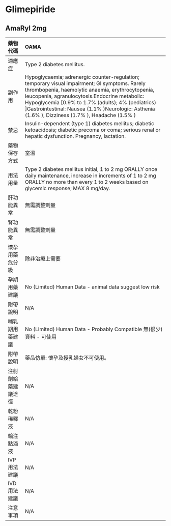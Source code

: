 # Glimepiride

## AmaRyl 2mg

| 藥物代碼           | OAMA                                                                                                                                                                                                                                                                                                                                                        |
|:-------------------|:------------------------------------------------------------------------------------------------------------------------------------------------------------------------------------------------------------------------------------------------------------------------------------------------------------------------------------------------------------|
| 適應症             | Type 2 diabetes mellitus.                                                                                                                                                                                                                                                                                                                                   |
| 副作用             | Hypoglycaemia; adrenergic counter-regulation; temporary visual impairment; GI symptoms. Rarely thrombopenia, haemolytic anaemia, erythrocytopenia, leucopenia, agranulocytosis.Endocrine metabolic: Hypoglycemia [0.9% to 1.7% (adults); 4% (pediatrics) ]Gastrointestinal: Nausea (1.1% )Neurologic: Asthenia (1.6% ), Dizziness (1.7% ), Headache (1.5% ) |
| 禁忌               | Insulin-dependent (type 1) diabetes mellitus; diabetic ketoacidosis; diabetic precoma or coma; serious renal or hepatic dysfunction. Pregnancy, lactation.                                                                                                                                                                                                  |
| 藥物保存方式       | 室溫                                                                                                                                                                                                                                                                                                                                                        |
| 用法用量           | Type 2 diabetes mellitus initial, 1 to 2 mg ORALLY once daily maintenance, increase in increments of 1 to 2 mg ORALLY no more than every 1 to 2 weeks based on glycemic response; MAX 8 mg/day.                                                                                                                                                             |
| 肝功能異常         | 無需調整劑量                                                                                                                                                                                                                                                                                                                                                |
| 腎功能異常         | 無需調整劑量                                                                                                                                                                                                                                                                                                                                                |
| 懷孕用藥危分級     | 除非治療上需要                                                                                                                                                                                                                                                                                                                                              |
| 孕期用藥建議       | No (Limited) Human Data - animal data suggest low risk                                                                                                                                                                                                                                                                                                      |
| 附帶說明           | N/A                                                                                                                                                                                                                                                                                                                                                         |
| 哺乳期用藥建議     | No (Limited) Human Data - Probably Compatible 無(很少)資料 - 可使用                                                                                                                                                                                                                                                                                         |
| 附帶說明           | 藥品仿單: 懷孕及授乳婦女不可使用。                                                                                                                                                                                                                                                                                                                          |
| 注射劑給藥建議途徑 | N/A                                                                                                                                                                                                                                                                                                                                                         |
| 乾粉稀釋液         | N/A                                                                                                                                                                                                                                                                                                                                                         |
| 輸注點滴液         | N/A                                                                                                                                                                                                                                                                                                                                                         |
| IVP 用法建議       | N/A                                                                                                                                                                                                                                                                                                                                                         |
| IVD 用法建議       | N/A                                                                                                                                                                                                                                                                                                                                                         |
| 注意事項           | N/A                                                                                                                                                                                                                                                                                                                                                         |

